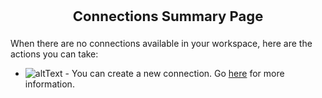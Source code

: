 <p style="text-align: center;font-weight: bold;font-size: 22">Connections Summary Page</p>

When there are no connections available in your workspace, here are the actions you can take:

*   ![altText](images/ConnectionNewButton.png "New Connection") - You can create a new connection. Go [here](connections-new-help.html) for more information.
